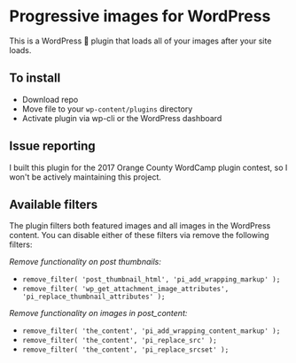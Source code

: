 # Progressive images for WordPress
This is a WordPress 🔌 plugin that loads all of your images after your site loads.

## To install
* Download repo
* Move file to your `wp-content/plugins` directory
* Activate plugin via wp-cli or the WordPress dashboard

## Issue reporting
I built this plugin for the 2017 Orange County WordCamp plugin contest, so I won't be actively maintaining this project. 

## Available filters
The plugin filters both featured images and all images in the WordPress content. You can disable either of these
filters via remove the following filters:

*Remove functionality on post thumbnails:*
* `remove_filter( 'post_thumbnail_html', 'pi_add_wrapping_markup' );`
* `remove_filter( 'wp_get_attachment_image_attributes', 'pi_replace_thumbnail_attributes' );`

*Remove functionality on images in post_content:*
* `remove_filter( 'the_content', 'pi_add_wrapping_content_markup' );`
* `remove_filter( 'the_content', 'pi_replace_src' );`
* `remove_filter( 'the_content', 'pi_replace_srcset' );`
